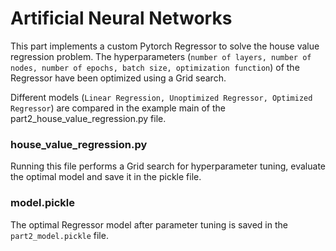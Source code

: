 # Artificial Neural Networks

This part implements a custom Pytorch Regressor to solve the house value regression problem. The hyperparameters (```number of layers, number of nodes, number of epochs, batch size, optimization function```) of the Regressor have been optimized using a Grid search.

Different models (```Linear Regression, Unoptimized Regressor, Optimized Regressor```) are compared in the example main of the part2_house_value_regression.py file.

### house_value_regression.py

Running this file performs a Grid search for hyperparameter tuning, evaluate the optimal model and save it in the pickle file.

### model.pickle

The optimal Regressor model after parameter tuning is saved in the ```part2_model.pickle``` file.

